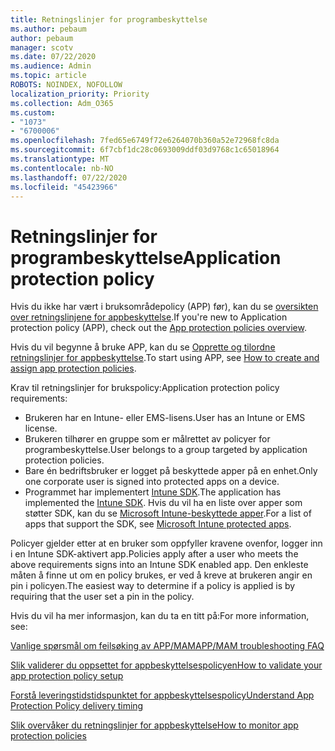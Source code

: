 ```yaml
---
title: Retningslinjer for programbeskyttelse
ms.author: pebaum
author: pebaum
manager: scotv
ms.date: 07/22/2020
ms.audience: Admin
ms.topic: article
ROBOTS: NOINDEX, NOFOLLOW
localization_priority: Priority
ms.collection: Adm_O365
ms.custom:
- "1073"
- "6700006"
ms.openlocfilehash: 7fed65e6749f72e6264070b360a52e72968fc8da
ms.sourcegitcommit: 6f7cbf1dc28c0693009ddf03d9768c1c65018964
ms.translationtype: MT
ms.contentlocale: nb-NO
ms.lasthandoff: 07/22/2020
ms.locfileid: "45423966"
---
```

# <a name="application-protection-policy"></a><span data-ttu-id="14c58-102">Retningslinjer for programbeskyttelse</span><span class="sxs-lookup"><span data-stu-id="14c58-102">Application protection policy</span></span>

<span data-ttu-id="14c58-103">Hvis du ikke har vært i bruksområdepolicy (APP) før), kan du se [oversikten over retningslinjene for appbeskyttelse](https://docs.microsoft.com/intune/apps/app-protection-policy).</span><span class="sxs-lookup"><span data-stu-id="14c58-103">If you're new to Application protection policy (APP), check out the [App protection policies overview](https://docs.microsoft.com/intune/apps/app-protection-policy).</span></span>

<span data-ttu-id="14c58-104">Hvis du vil begynne å bruke APP, kan du se [Opprette og tilordne retningslinjer for appbeskyttelse](https://docs.microsoft.com/intune/app-protection-policies).</span><span class="sxs-lookup"><span data-stu-id="14c58-104">To start using APP, see [How to create and assign app protection policies](https://docs.microsoft.com/intune/app-protection-policies).</span></span>

<span data-ttu-id="14c58-105">Krav til retningslinjer for brukspolicy:</span><span class="sxs-lookup"><span data-stu-id="14c58-105">Application protection policy requirements:</span></span>

- <span data-ttu-id="14c58-106">Brukeren har en Intune- eller EMS-lisens.</span><span class="sxs-lookup"><span data-stu-id="14c58-106">User has an Intune or EMS license.</span></span>
- <span data-ttu-id="14c58-107">Brukeren tilhører en gruppe som er målrettet av policyer for programbeskyttelse.</span><span class="sxs-lookup"><span data-stu-id="14c58-107">User belongs to a group targeted by application protection policies.</span></span>
- <span data-ttu-id="14c58-108">Bare én bedriftsbruker er logget på beskyttede apper på en enhet.</span><span class="sxs-lookup"><span data-stu-id="14c58-108">Only one corporate user is signed into protected apps on a device.</span></span>
- <span data-ttu-id="14c58-109">Programmet har implementert [Intune SDK](https://docs.microsoft.com/intune/app-sdk-get-started).</span><span class="sxs-lookup"><span data-stu-id="14c58-109">The application has implemented the [Intune SDK](https://docs.microsoft.com/intune/app-sdk-get-started).</span></span> <span data-ttu-id="14c58-110">Hvis du vil ha en liste over apper som støtter SDK, kan du se [Microsoft Intune-beskyttede apper](https://docs.microsoft.com/intune/apps-supported-intune-apps).</span><span class="sxs-lookup"><span data-stu-id="14c58-110">For a list of apps that support the SDK, see [Microsoft Intune protected apps](https://docs.microsoft.com/intune/apps-supported-intune-apps).</span></span>

<span data-ttu-id="14c58-111">Policyer gjelder etter at en bruker som oppfyller kravene ovenfor, logger inn i en Intune SDK-aktivert app.</span><span class="sxs-lookup"><span data-stu-id="14c58-111">Policies apply after a user who meets the above requirements signs into an Intune SDK enabled app.</span></span> <span data-ttu-id="14c58-112">Den enkleste måten å finne ut om en policy brukes, er ved å kreve at brukeren angir en pin i policyen.</span><span class="sxs-lookup"><span data-stu-id="14c58-112">The easiest way to determine if a policy is applied is by requiring that the user set a pin in the policy.</span></span> 

<span data-ttu-id="14c58-113">Hvis du vil ha mer informasjon, kan du ta en titt på:</span><span class="sxs-lookup"><span data-stu-id="14c58-113">For more information, see:</span></span>

[<span data-ttu-id="14c58-114">Vanlige spørsmål om feilsøking av APP/MAM</span><span class="sxs-lookup"><span data-stu-id="14c58-114">APP/MAM troubleshooting FAQ</span></span>](https://docs.microsoft.com/intune/apps/troubleshoot-mam)  

[<span data-ttu-id="14c58-115">Slik validerer du oppsettet for appbeskyttelsespolicyen</span><span class="sxs-lookup"><span data-stu-id="14c58-115">How to validate your app protection policy setup</span></span>](https://docs.microsoft.com/intune/app-protection-policies-validate)

[<span data-ttu-id="14c58-116">Forstå leveringstidstidspunktet for appbeskyttelsespolicy</span><span class="sxs-lookup"><span data-stu-id="14c58-116">Understand App Protection Policy delivery timing</span></span>](https://docs.microsoft.com/intune/app-protection-policy-delivery)  

[<span data-ttu-id="14c58-117">Slik overvåker du retningslinjer for appbeskyttelse</span><span class="sxs-lookup"><span data-stu-id="14c58-117">How to monitor app protection policies</span></span>](https://docs.microsoft.com/intune/app-protection-policies-monitor)